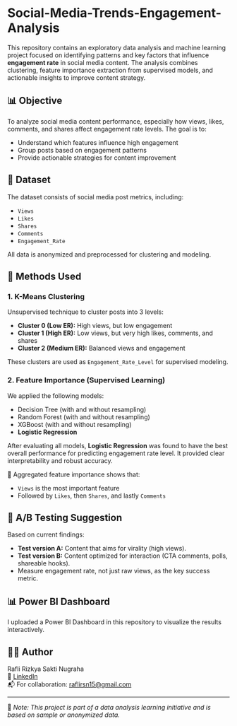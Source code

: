 # Social-Media-Trends-Engagement-Analysis

This repository contains an exploratory data analysis and machine learning project focused on identifying patterns and key factors that influence **engagement rate** in social media content. The analysis combines clustering, feature importance extraction from supervised models, and actionable insights to improve content strategy.

## 📊 Objective

To analyze social media content performance, especially how views, likes, comments, and shares affect engagement rate levels. The goal is to:
- Understand which features influence high engagement
- Group posts based on engagement patterns
- Provide actionable strategies for content improvement

## 📁 Dataset

The dataset consists of social media post metrics, including:
- `Views`
- `Likes`
- `Shares`
- `Comments`
- `Engagement_Rate`

All data is anonymized and preprocessed for clustering and modeling.

## 🧠 Methods Used

### 1. **K-Means Clustering**
Unsupervised technique to cluster posts into 3 levels:
- **Cluster 0 (Low ER):** High views, but low engagement
- **Cluster 1 (High ER):** Low views, but very high likes, comments, and shares
- **Cluster 2 (Medium ER):** Balanced views and engagement

These clusters are used as `Engagement_Rate_Level` for supervised modeling.

### 2. **Feature Importance (Supervised Learning)**
We applied the following models:
- Decision Tree (with and without resampling)
- Random Forest (with and without resampling)
- XGBoost (with and without resampling)
- **Logistic Regression**

After evaluating all models, **Logistic Regression** was found to have the best overall performance for predicting engagement rate level. It provided clear interpretability and robust accuracy.

📌 Aggregated feature importance shows that:
- `Views` is the most important feature
- Followed by `Likes`, then `Shares`, and lastly `Comments`

## 🧪 A/B Testing Suggestion

Based on current findings:
- **Test version A:** Content that aims for virality (high views).
- **Test version B:** Content optimized for interaction (CTA comments, polls, shareable hooks).
- Measure engagement rate, not just raw views, as the key success metric.

## 📊 Power BI Dashboard

I uploaded a Power BI Dashboard in this repository to visualize the results interactively.

## 🧑‍💻 Author

Rafli Rizkya Sakti Nugraha  
📎 [LinkedIn](https://www.linkedin.com/in/raflirzkyaa/)  
📬 For collaboration: raflirsn15@gmail.com  

---

📌 *Note: This project is part of a data analysis learning initiative and is based on sample or anonymized data.*
